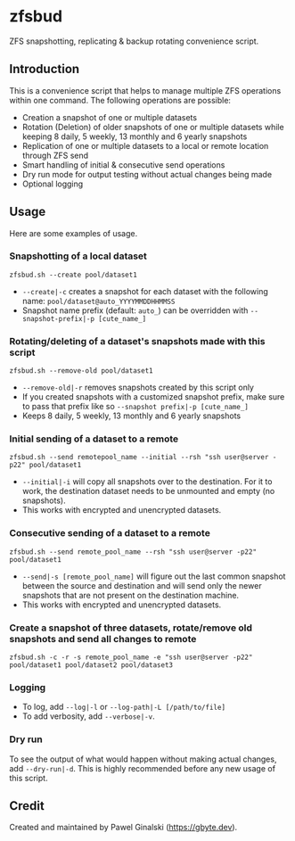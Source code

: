 # zfsbud
ZFS snapshotting, replicating & backup rotating convenience script.

## Introduction
This is a convenience script that helps to manage multiple ZFS operations within one command. The following operations are possible:
- Creation a snapshot of one or multiple datasets
- Rotation (Deletion) of older snapshots of one or multiple datasets while keeping 8 daily, 5 weekly, 13 monthly and 6 yearly snapshots
- Replication of one or multiple datasets to a local or remote location through ZFS send
- Smart handling of initial & consecutive send operations
- Dry run mode for output testing without actual changes being made
- Optional logging

## Usage
Here are some examples of usage.

### Snapshotting of a local dataset
`zfsbud.sh --create pool/dataset1`
- `--create|-c` creates a snapshot for each dataset with the following name: `pool/dataset@auto_YYYYMMDDHHMMSS`
- Snapshot name prefix (default: `auto_`) can be overridden with `--snapshot-prefix|-p [cute_name_]`

### Rotating/deleting of a dataset's snapshots made with this script
`zfsbud.sh --remove-old pool/dataset1`
- `--remove-old|-r` removes snapshots created by this script only
- If you created snapshots with a customized snapshot prefix, make sure to pass that prefix like so `--snapshot prefix|-p [cute_name_]`
- Keeps 8 daily, 5 weekly, 13 monthly and 6 yearly snapshots

### Initial sending of a dataset to a remote
`zfsbud.sh --send remotepool_name --initial --rsh "ssh user@server -p22" pool/dataset1`
- `--initial|-i` will copy all snapshots over to the destination.
For it to work, the destination dataset needs to be unmounted and empty (no snapshots).
- This works with encrypted and unencrypted datasets.

### Consecutive sending of a dataset to a remote
`zfsbud.sh --send remote_pool_name --rsh "ssh user@server -p22" pool/dataset1`
- `--send|-s [remote_pool_name]` will figure out the last common snapshot between the source and destination and will send only the newer snapshots that are not present on the destination machine.
- This works with encrypted and unencrypted datasets.

### Create a snapshot of three datasets, rotate/remove old snapshots and send all changes to remote
`zfsbud.sh -c -r -s remote_pool_name -e "ssh user@server -p22" pool/dataset1 pool/dataset2 pool/dataset3`

### Logging
- To log, add `--log|-l` or `--log-path|-L [/path/to/file]`
- To add verbosity, add `--verbose|-v`.

### Dry run
To see the output of what would happen without making actual changes, add `--dry-run|-d`. This is highly recommended before any new usage of this script.

## Credit
Created and maintained by Pawel Ginalski (https://gbyte.dev).
